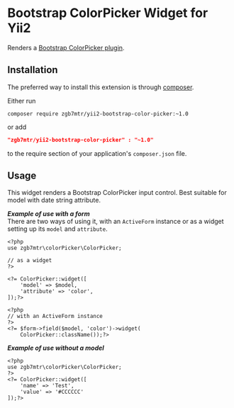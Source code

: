 Bootstrap ColorPicker Widget for Yii2
====================================

Renders a [Bootstrap ColorPicker plugin](https://github.com/itsjavi/bootstrap-colorpicker/).

Installation
------------
The preferred way to install this extension is through [composer](http://getcomposer.org/download/).

Either run

```
composer require zgb7mtr/yii2-bootstrap-color-picker:~1.0
```
or add

```json
"zgb7mtr/yii2-bootstrap-color-picker" : "~1.0"
```

to the require section of your application's `composer.json` file.

Usage
-----

This widget renders a Bootstrap ColorPicker input control. Best suitable for model with date string attribute.

***Example of use with a form***  
There are two ways of using it, with an `ActiveForm` instance or as a widget setting up its `model` and `attribute`.

```
<?php
use zgb7mtr\colorPicker\ColorPicker;

// as a widget
?>

<?= ColorPicker::widget([
    'model' => $model,
    'attribute' => 'color',
]);?>

<?php 
// with an ActiveForm instance 
?>
<?= $form->field($model, 'color')->widget(
    ColorPicker::className());?>
```  
***Example of use without a model***

```  
<?php
use zgb7mtr\colorPicker\ColorPicker;
?>
<?= ColorPicker::widget([
    'name' => 'Test',
    'value' => '#CCCCCC'
]);?>
```
